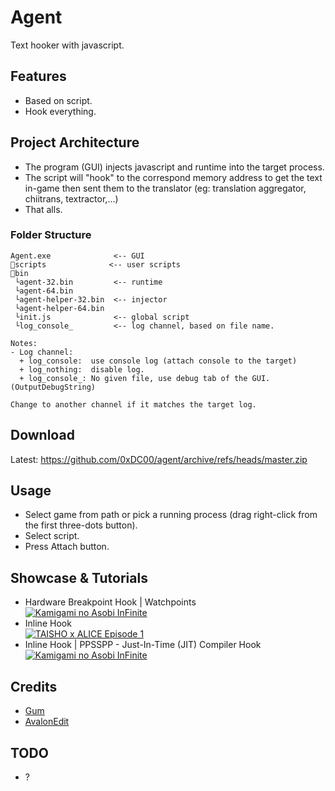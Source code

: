 # Agent
Text hooker with javascript.

## Features
- Based on script.
- Hook everything.

## Project Architecture
- The program (GUI) injects javascript and runtime into the target process.
- The script will "hook" to the correspond memory address to get the text in-game
then sent them to the translator (eg: translation aggregator, chiitrans, textractor,...)
- That alls.

### Folder Structure
```
Agent.exe              <-- GUI
📂scripts              <-- user scripts
📂bin
 └agent-32.bin         <-- runtime
 └agent-64.bin
 └agent-helper-32.bin  <-- injector
 └agent-helper-64.bin
 └init.js              <-- global script
 └log_console_         <-- log channel, based on file name.

Notes:
- Log channel:
  + log_console:  use console log (attach console to the target)
  + log_nothing:  disable log.
  + log_console_: No given file, use debug tab of the GUI. (OutputDebugString)

Change to another channel if it matches the target log.
```

## Download
Latest: <https://github.com/0xDC00/agent/archive/refs/heads/master.zip>

## Usage
- Select game from path or pick a running process (drag right-click from the first three-dots button).
- Select script.
- Press Attach button.

## Showcase & Tutorials
- Hardware Breakpoint Hook | Watchpoints\
  [![Kamigami no Asobi InFinite](https://img.youtube.com/vi/kwy_TggjTB4/1.jpg)](https://youtu.be/kwy_TggjTB4?list=PLTZXVVG9AT6TATy_7ey3jUkE0g35t3xtk)
- Inline Hook\
  [![TAISHO x ALICE Episode 1](https://img.youtube.com/vi/Ey4Fa3TSEzE/1.jpg)](https://youtu.be/Ey4Fa3TSEzE?list=PLTZXVVG9AT6TATy_7ey3jUkE0g35t3xtk)
- Inline Hook | PPSSPP - Just-In-Time (JIT) Compiler Hook\
  [![Kamigami no Asobi InFinite](https://img.youtube.com/vi/dTMCsOQR7R4/1.jpg)](https://youtu.be/dTMCsOQR7R4)

## Credits
- [Gum](https://github.com/frida/frida-gum)
- [AvalonEdit](https://github.com/icsharpcode/AvalonEdit)

## TODO
- ?
